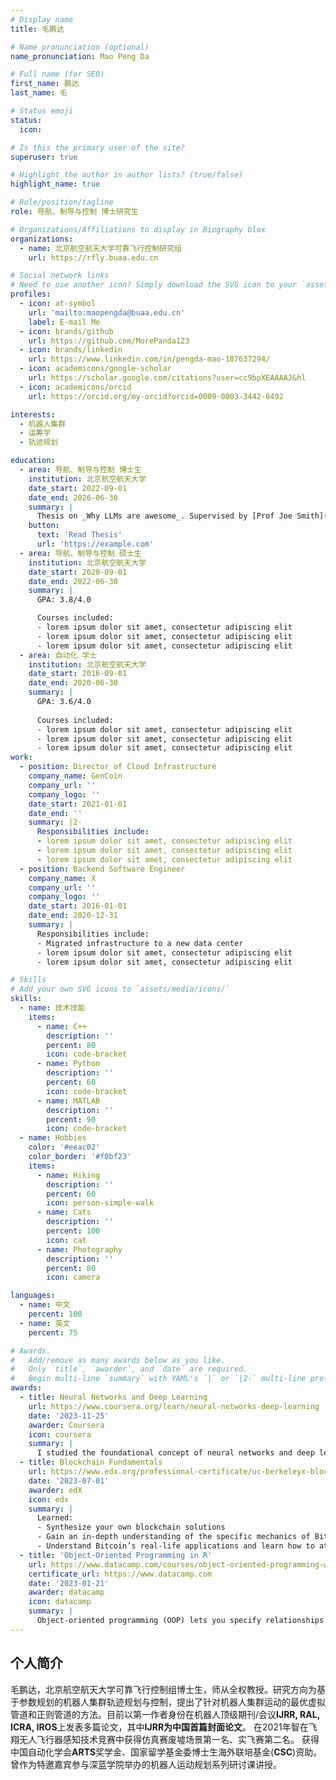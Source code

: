 ```yaml
---
# Display name
title: 毛鹏达

# Name pronunciation (optional)
name_pronunciation: Mao Peng Da

# Full name (for SEO)
first_name: 鹏达
last_name: 毛

# Status emoji
status:
  icon: 

# Is this the primary user of the site?
superuser: true

# Highlight the author in author lists? (true/false)
highlight_name: true

# Role/position/tagline
role: 导航、制导与控制 博士研究生

# Organizations/Affiliations to display in Biography blox
organizations:
  - name: 北京航空航天大学可靠飞行控制研究组
    url: https://rfly.buaa.edu.cn

# Social network links
# Need to use another icon? Simply download the SVG icon to your `assets/media/icons/` folder.
profiles:
  - icon: at-symbol
    url: 'mailto:maopengda@buaa.edu.cn'
    label: E-mail Me
  - icon: brands/github
    url: https://github.com/MorePanda123
  - icon: brands/linkedin
    url: https://www.linkedin.com/in/pengda-mao-187637294/
  - icon: academicons/google-scholar
    url: https://scholar.google.com/citations?user=cc9bpXEAAAAJ&hl
  - icon: academicons/orcid
    url: https://orcid.org/my-orcid?orcid=0009-0003-3442-0492

interests:
  - 机器人集群
  - 运筹学
  - 轨迹规划

education:
  - area: 导航、制导与控制 博士生
    institution: 北京航空航天大学
    date_start: 2022-09-01
    date_end: 2026-06-30
    summary: |
      Thesis on _Why LLMs are awesome_. Supervised by [Prof Joe Smith](https://example.com). Presented papers at 5 IEEE conferences with the contributions being published in 2 Springer journals.
    button:
      text: 'Read Thesis'
      url: 'https://example.com'
  - area: 导航、制导与控制 硕士生
    institution: 北京航空航天大学
    date_start: 2020-09-01
    date_end: 2022-06-30
    summary: |
      GPA: 3.8/4.0

      Courses included:
      - lorem ipsum dolor sit amet, consectetur adipiscing elit
      - lorem ipsum dolor sit amet, consectetur adipiscing elit
      - lorem ipsum dolor sit amet, consectetur adipiscing elit
  - area: 自动化 学士
    institution: 北京航空航天大学
    date_start: 2016-09-01
    date_end: 2020-06-30
    summary: |
      GPA: 3.6/4.0
      
      Courses included:
      - lorem ipsum dolor sit amet, consectetur adipiscing elit
      - lorem ipsum dolor sit amet, consectetur adipiscing elit
      - lorem ipsum dolor sit amet, consectetur adipiscing elit
work:
  - position: Director of Cloud Infrastructure
    company_name: GenCoin
    company_url: ''
    company_logo: ''
    date_start: 2021-01-01
    date_end: ''
    summary: |2-
      Responsibilities include:
      - lorem ipsum dolor sit amet, consectetur adipiscing elit
      - lorem ipsum dolor sit amet, consectetur adipiscing elit
      - lorem ipsum dolor sit amet, consectetur adipiscing elit
  - position: Backend Software Engineer
    company_name: X
    company_url: ''
    company_logo: ''
    date_start: 2016-01-01
    date_end: 2020-12-31
    summary: |
      Responsibilities include:
      - Migrated infrastructure to a new data center
      - lorem ipsum dolor sit amet, consectetur adipiscing elit
      - lorem ipsum dolor sit amet, consectetur adipiscing elit

# Skills
# Add your own SVG icons to `assets/media/icons/`
skills:
  - name: 技术技能
    items:
      - name: C++
        description: ''
        percent: 80
        icon: code-bracket
      - name: Python
        description: ''
        percent: 60
        icon: code-bracket
      - name: MATLAB
        description: ''
        percent: 90
        icon: code-bracket
  - name: Hobbies
    color: '#eeac02'
    color_border: '#f0bf23'
    items:
      - name: Hiking
        description: ''
        percent: 60
        icon: person-simple-walk
      - name: Cats
        description: ''
        percent: 100
        icon: cat
      - name: Photography
        description: ''
        percent: 80
        icon: camera

languages:
  - name: 中文
    percent: 100
  - name: 英文
    percent: 75

# Awards.
#   Add/remove as many awards below as you like.
#   Only `title`, `awarder`, and `date` are required.
#   Begin multi-line `summary` with YAML's `|` or `|2-` multi-line prefix and indent 2 spaces below.
awards:
  - title: Neural Networks and Deep Learning
    url: https://www.coursera.org/learn/neural-networks-deep-learning
    date: '2023-11-25'
    awarder: Coursera
    icon: coursera
    summary: |
      I studied the foundational concept of neural networks and deep learning. By the end, I was familiar with the significant technological trends driving the rise of deep learning; build, train, and apply fully connected deep neural networks; implement efficient (vectorized) neural networks; identify key parameters in a neural network’s architecture; and apply deep learning to your own applications.
  - title: Blockchain Fundamentals
    url: https://www.edx.org/professional-certificate/uc-berkeleyx-blockchain-fundamentals
    date: '2023-07-01'
    awarder: edX
    icon: edx
    summary: |
      Learned:
      - Synthesize your own blockchain solutions
      - Gain an in-depth understanding of the specific mechanics of Bitcoin
      - Understand Bitcoin’s real-life applications and learn how to attack and destroy Bitcoin, Ethereum, smart contracts and Dapps, and alternatives to Bitcoin’s Proof-of-Work consensus algorithm
  - title: 'Object-Oriented Programming in R'
    url: https://www.datacamp.com/courses/object-oriented-programming-with-s3-and-r6-in-r
    certificate_url: https://www.datacamp.com
    date: '2023-01-21'
    awarder: datacamp
    icon: datacamp
    summary: |
      Object-oriented programming (OOP) lets you specify relationships between functions and the objects that they can act on, helping you manage complexity in your code. This is an intermediate level course, providing an introduction to OOP, using the S3 and R6 systems. S3 is a great day-to-day R programming tool that simplifies some of the functions that you write. R6 is especially useful for industry-specific analyses, working with web APIs, and building GUIs.
---
```


## 个人简介
毛鹏达，北京航空航天大学可靠飞行控制组博士生，师从全权教授。研究方向为基于参数规划的机器人集群轨迹规划与控制，提出了针对机器人集群运动的最优虚拟管道和正则管道的方法。目前以第一作者身份在机器人顶级期刊/会议**IJRR, RAL, ICRA, IROS**上发表多篇论文，其中**IJRR为中国首篇封面论文**。
在2021年智在飞翔无人飞行器感知技术竞赛中获得仿真赛废墟场景第一名、实飞赛第二名。
获得中国自动化学会**ARTS**奖学金、国家留学基金委博士生海外联培基金(**CSC**)资助。曾作为特邀嘉宾参与深蓝学院举办的机器人运动规划系列研讨课讲授。